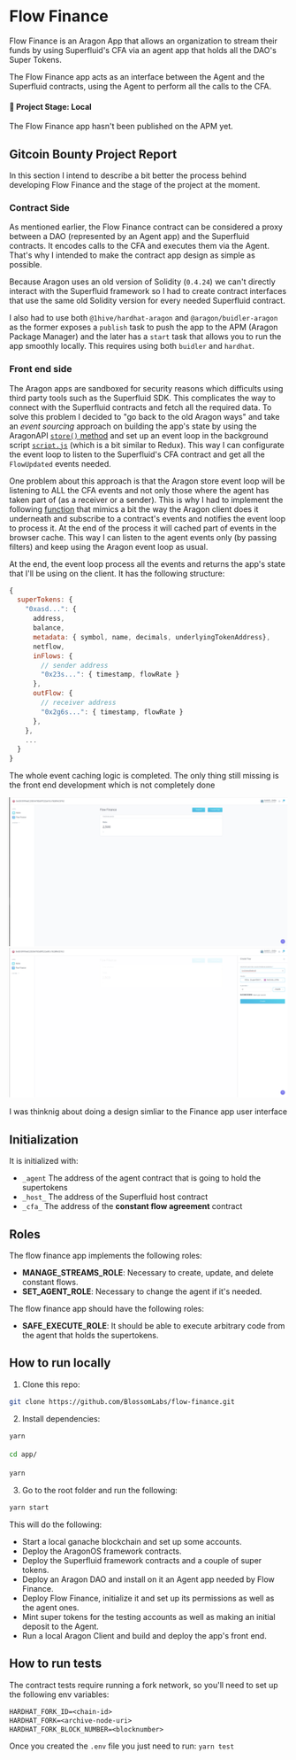 # Flow Finance

Flow Finance is an Aragon App that allows an organization to stream their funds by using Superfluid's CFA via an agent app that holds all the DAO's Super Tokens.

The Flow Finance app acts as an interface between the Agent and the Superfluid contracts, using the Agent to perform all the calls to the CFA.

#### 🐲 Project Stage: Local

The Flow Finance app hasn't been published on the APM yet.

## Gitcoin Bounty Project Report

In this section I intend to describe a bit better the process behind developing Flow Finance and the stage of the project at the moment.

### Contract Side

As mentioned earlier, the Flow Finance contract can be considered a proxy between a DAO (represented by an Agent app) and the Superfluid contracts. It encodes calls to the CFA and executes them via the Agent. That's why I intended to make the contract app design as simple as possible.

Because Aragon uses an old version of Solidity (`0.4.24`) we can't directly interact with the Superfluid framework so I had to create contract interfaces that use the same old Solidity version for every needed Superfluid contract.

I also had to use both `@1hive/hardhat-aragon` and `@aragon/buidler-aragon` as the former exposes a `publish` task to push the app to the APM (Aragon Package Manager) and the later has a `start` task that allows you to run the app smoothly locally. This requires using both `buidler` and `hardhat`.

### Front end side

The Aragon apps are sandboxed for security reasons which difficults using third party tools such as the Superfluid SDK. This complicates the way to connect with the Superfluid contracts and fetch all the required data. 
To solve this problem I decided to "go back to the old Aragon ways" and take an *event sourcing* approach on building the app's state by using the AragonAPI [`store()` method](https://hack.aragon.org/docs/api-js-ref-api#store) and set up an event loop in the background script [`script.js`](https://github.com/BlossomLabs/flow-finance/blob/main/app/src/script.js) (which is a bit similar to Redux). This way I can configurate the event loop to listen to the Superfluid's CFA contract and get all the `FlowUpdated` events needed.

One problem about this approach is that the Aragon store event loop will be listening to  ALL the CFA events and not only those where the agent has taken part of (as a receiver or a sender). This is why I had to implement the following [function](https://github.com/BlossomLabs/flow-finance/blob/053f4fb2861a67aed450d9d2e150c849966a3884/app/src/store/helpers.js?_pjax=%23js-repo-pjax-container%2C%20div%5Bitemtype%3D%22http%3A%2F%2Fschema.org%2FSoftwareSourceCode%22%5D%20main%2C%20%5Bdata-pjax-container%5D#L78) that mimics a bit the way the Aragon client does it underneath and subscribe to a contract's events  and notifies the event loop to process it. At the end of the process it will cached part of events  in the browser cache. This way I can listen to the agent events only (by passing filters) and keep using the Aragon event loop as usual.

At the end, the event loop process all the events and returns the app's state that I'll be using on the client. It has the following structure: 

```js
{
  superTokens: {
    "0xasd...": {
      address,
      balance,
      metadata: { symbol, name, decimals, underlyingTokenAddress},
      netflow,
      inFlows: {
        // sender address
        "0x23s...": { timestamp, flowRate }
      },
      outFlow: {
        // receiver address
        "0x2g6s...": { timestamp, flowRate }
      },
    },
    ...
  }
}
```

The whole event caching logic is completed. The only thing still missing is the front end development which is not completely done


![screenshot-1.png](./assets/screeshot-1.png)
![screenshot-2.png](./assets/screeshot-2.png)

I was thinknig about doing a design simliar to the Finance app user interface

## Initialization

It is initialized with:

* `_agent` The address of the agent contract that is going to hold the supertokens
* `_host_` The address of the Superfluid host contract
* `_cfa_`  The address of the **constant flow agreement** contract

## Roles

The flow finance app implements the following roles:
* **MANAGE_STREAMS_ROLE**: Necessary to create, update, and delete constant flows.
* **SET_AGENT_ROLE**: Necessary to change the agent if it's needed.

The flow finance app should have the following roles:
* **SAFE_EXECUTE_ROLE**: It should be able to execute arbitrary code from the agent that holds the supertokens.

## How to run locally

1. Clone this repo:

```sh 
git clone https://github.com/BlossomLabs/flow-finance.git

```

2. Install dependencies:

```sh
yarn

cd app/

yarn
``` 

3. Go to the root folder and run the following:

```sh
yarn start
```

This will do the following:

* Start a local ganache blockchain and set up some accounts.
* Deploy the AragonOS framework contracts.
* Deploy the Superfluid framework contracts and a couple of super tokens.
* Deploy an Aragon DAO and install on it an Agent app needed by Flow Finance.
* Deploy Flow Finance, initialize it and set up its permissions as well as the agent ones.
* Mint super tokens for the testing accounts as well as making an initial deposit to the Agent.
* Run a local Aragon Client and build and deploy the app's front end.

## How to run tests

The contract tests require running a fork network, so you'll need to set up the following env variables: 

```
HARDHAT_FORK_ID=<chain-id>
HARDHAT_FORK=<archive-node-uri>
HARDHAT_FORK_BLOCK_NUMBER=<blocknumber>
```

Once you created the `.env` file you just need to run: `yarn test`
